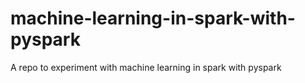 # machine-learning-in-spark-with-pyspark
A repo to experiment with machine learning in spark with pyspark
